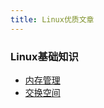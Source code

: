 ```yaml
---
title: Linux优质文章
---
```


### Linux基础知识
- [内存管理](https://segmentfault.com/a/1190000008125006)
- [交换空间](https://segmentfault.com/a/1190000008125116)